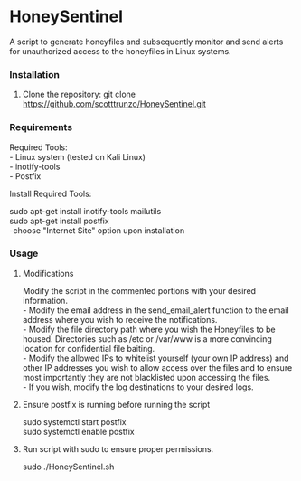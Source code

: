 # HoneySentinel
A script to generate honeyfiles and subsequently monitor and send alerts for unauthorized access to the honeyfiles in Linux systems.  


### Installation
1. Clone the repository:
   git clone https://github.com/scotttrunzo/HoneySentinel.git
   

### Requirements
  Required Tools:  
         - Linux system (tested on Kali Linux)  
         - inotify-tools  
         - Postfix  
         

   Install Required Tools:  
   
   sudo apt-get install inotify-tools mailutils  
   sudo apt-get install postfix  
               -choose "Internet Site" option upon installation  
               
 
### Usage  
1. Modifications
   
     Modify the script in the commented portions with your desired information.  
       - Modify the email address in the send_email_alert function to the email address where you wish to receive the notifications.  
       - Modify the file directory path where you wish the Honeyfiles to be housed. Directories such as /etc or /var/www is a more convincing location for confidential file baiting.  
       - Modify the allowed IPs to whitelist yourself (your own IP address) and other IP addresses you wish to allow access over the files and to ensure most importantly they are not blacklisted upon accessing the files.  
       - If you wish, modify the log destinations to your desired logs.
   

2.  Ensure postfix is running before running the script
   
       sudo systemctl start postfix  
       sudo systemctl enable postfix

3.  Run script with sudo to ensure proper permissions.
   
       sudo ./HoneySentinel.sh

    

